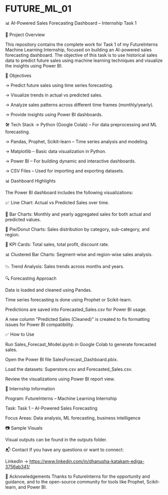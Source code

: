 # FUTURE_ML_01
📊 AI-Powered Sales Forecasting Dashboard – Internship Task 1

🚀 Project Overview

This repository contains the complete work for Task 1 of my FutureInterns Machine Learning Internship, focused on building an AI-powered sales forecasting dashboard. The objective of this task is to use historical sales data to predict future sales using machine learning techniques and visualize the insights using Power BI.



🧠 Objectives

-> Predict future sales using time series forecasting.
 
-> Visualize trends in actual vs predicted sales.

-> Analyze sales patterns across different time frames (monthly/yearly).

-> Provide insights using Power BI dashboards.


🛠️ Tech Stack
-> Python (Google Colab) – For data preprocessing and ML forecasting.

-> Pandas, Prophet, Scikit-learn – Time series analysis and modeling.

-> Matplotlib – Basic data visualization in Python.

-> Power BI – For building dynamic and interactive dashboards.

-> CSV Files – Used for importing and exporting datasets.


📊 Dashboard Highlights

The Power BI dashboard includes the following visualizations:

📈 Line Chart: Actual vs Predicted Sales over time.

📅 Bar Charts: Monthly and yearly aggregated sales for both actual and predicted values.

🧩 Pie/Donut Charts: Sales distribution by category, sub-category, and region.

🔢 KPI Cards: Total sales, total profit, discount rate.

📊 Clustered Bar Charts: Segment-wise and region-wise sales analysis.

📉 Trend Analysis: Sales trends across months and years.


🔍 Forecasting Approach

Data is loaded and cleaned using Pandas.

Time series forecasting is done using Prophet or Scikit-learn.

Predictions are saved into Forecasted_Sales.csv for Power BI usage.

A new column "Predicted Sales (Cleaned)" is created to fix formatting issues for Power BI compatibility.


✅ How to Use

Run Sales_Forecast_Model.ipynb in Google Colab to generate forecasted sales.

Open the Power BI file SalesForecast_Dashboard.pbix.

Load the datasets: Superstore.csv and Forecasted_Sales.csv.

Review the visualizations using Power BI report view.


📌 Internship Information

Program: FutureInterns – Machine Learning Internship

Task: Task 1 – AI-Powered Sales Forecasting

Focus Areas: Data analysis, ML forecasting, business intelligence


📷 Sample Visuals

Visual outputs can be found in the outputs folder.


📬 Contact
If you have any questions or want to connect:

LinkedIn -> https://www.linkedin.com/in/dhanusha-katakam-ediga-3756ab341/


🙏 Acknowledgements
Thanks to FutureInterns for the opportunity and guidance, and to the open-source community for tools like Prophet, Scikit-learn, and Power BI.

